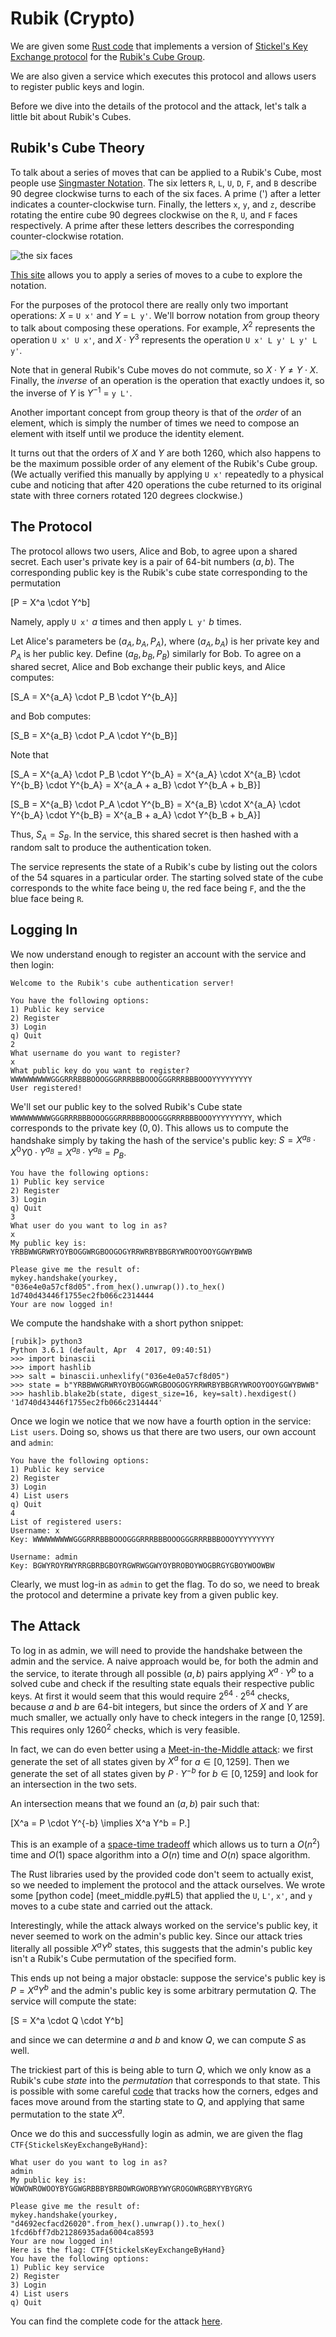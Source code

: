 # Rubik (Crypto)

We are given some [Rust code](handshake.rs) that implements a version of [Stickel's Key Exchange protocol](https://en.wikipedia.org/wiki/Non-commutative_cryptography#Stickel.E2.80.99s_key_exchange_protocol) for the [Rubik's Cube Group](https://en.wikipedia.org/wiki/Rubik%27s_Cube_group).

We are also given a service which executes this protocol and allows users to register public keys and login.

Before we dive into the details of the protocol and the attack, let's talk a little bit about Rubik's Cubes.

## Rubik's Cube Theory

To talk about a series of moves that can be applied to a Rubik's Cube, most people use [Singmaster Notation](https://en.wikipedia.org/wiki/Rubik%27s_Cube#Move_notation). The six letters `R`, `L`, `U`, `D`, `F`, and `B` describe 90 degree clockwise turns to each of the six faces. A prime (') after a letter indicates a counter-clockwise turn. Finally, the letters `x`, `y`, and `z`, describe rotating the entire cube 90 degrees clockwise on the `R`, `U`, and `F` faces respectively. A prime after these letters describes the corresponding counter-clockwise rotation.

![the six faces](images/singmaster.jpg)

[This site](https://ruwix.com/the-rubiks-cube/notation/) allows you to apply a series of moves to a cube to explore the notation.

For the purposes of the protocol there are really only two important operations: $X$ = `U x'` and $Y$ = `L y'`. We'll borrow notation from group theory to talk about composing these operations. For example, $X^2$ represents the operation `U x' U x'`, and $X \cdot Y^3$ represents the operation `U x' L y' L y' L y'`.

Note that in general Rubik's Cube moves do not commute, so $X \cdot Y \neq Y \cdot X$. Finally, the _inverse_ of an operation is the operation that exactly undoes it, so the inverse of $Y$ is $Y^{-1}$ = `y L'`.

Another important concept from group theory is that of the _order_ of an element, which is simply the number of times we need to compose an element with itself until we produce the identity element.

It turns out that the orders of $X$ and $Y$ are both 1260, which also happens to be the maximum possible order of any element of the Rubik's Cube group. (We actually verified this manually by applying `U x'` repeatedly to a physical cube and noticing that after 420 operations the cube returned to its original state with three corners rotated 120 degrees clockwise.)

## The Protocol

The protocol allows two users, Alice and Bob, to agree upon a shared secret. Each user's private key is a pair of 64-bit numbers $(a, b)$. The corresponding public key is the Rubik's cube state corresponding to the permutation

\[P = X^a  \cdot Y^b\]

Namely, apply `U x'` $a$ times and then apply `L y'` $b$ times.

Let Alice's parameters be $(a_A, b_A, P_A)$, where $(a_A, b_A)$ is her private key and $P_A$ is her public key. Define $(a_B, b_B, P_B)$ similarly for Bob. To agree on a shared secret, Alice and Bob exchange their public keys, and Alice computes:

\[S_A = X^{a_A}  \cdot P_B \cdot Y^{b_A}\]

and Bob computes:

\[S_B = X^{a_B}  \cdot P_A \cdot Y^{b_B}\]

Note that

\[S_A = X^{a_A}  \cdot P_B \cdot Y^{b_A} = X^{a_A}  \cdot X^{a_B}  \cdot Y^{b_B} \cdot Y^{b_A} = X^{a_A + a_B} \cdot Y^{b_A + b_B}\]

\[S_B = X^{a_B}  \cdot P_A \cdot Y^{b_B} = X^{a_B}  \cdot X^{a_A}  \cdot Y^{b_A} \cdot Y^{b_B} = X^{a_B + a_A} \cdot Y^{b_B + b_A}\]

Thus, $S_A = S_B$. In the service, this shared secret is then hashed with a random salt to produce the authentication token.

The service represents the state of a Rubik's cube by listing out the colors of the 54 squares in a particular order. The starting solved state of the cube corresponds to the white face being `U`, the red face being `F`, and the the blue face being `R`.

## Logging In

We now understand enough to register an account with the service and then login:

```
Welcome to the Rubik's cube authentication server!

You have the following options:
1) Public key service
2) Register
3) Login
q) Quit
2
What username do you want to register?
x
What public key do you want to register?
WWWWWWWWWGGGRRRBBBOOOGGGRRRBBBOOOGGGRRRBBBOOOYYYYYYYYY
User registered!
```
We'll set our public key to the solved Rubik's Cube state `WWWWWWWWWGGGRRRBBBOOOGGGRRRBBBOOOGGGRRRBBBOOOYYYYYYYYY`, which corresponds to the private key $(0,0)$. This allows us to compute the handshake simply by taking the hash of the service's public key: $S = X^{a_B} \cdot X^0Y0 \cdot Y^{a_B} = X^{a_B} \cdot Y^{a_B} = P_B$.

```
You have the following options:
1) Public key service
2) Register
3) Login
q) Quit
3
What user do you want to log in as?
x
My public key is:
YRBBWWGRWRYOYBOGGWRGBOOGOGYRRWRBYBBGRYWROOYOOYGGWYBWWB

Please give me the result of:
mykey.handshake(yourkey, "036e4e0a57cf8d05".from_hex().unwrap()).to_hex()
1d740d43446f1755ec2fb066c2314444
Your are now logged in!
```
We compute the handshake with a short python snippet:
```
[rubik]> python3
Python 3.6.1 (default, Apr  4 2017, 09:40:51)
>>> import binascii
>>> import hashlib
>>> salt = binascii.unhexlify("036e4e0a57cf8d05")
>>> state = b"YRBBWWGRWRYOYBOGGWRGBOOGOGYRRWRBYBBGRYWROOYOOYGGWYBWWB"
>>> hashlib.blake2b(state, digest_size=16, key=salt).hexdigest()
'1d740d43446f1755ec2fb066c2314444'
```
Once we login we notice that we now have a fourth option in the service: `List users`. Doing so, shows us that there are two users, our own account and `admin`:
```
You have the following options:
1) Public key service
2) Register
3) Login
4) List users
q) Quit
4
List of registered users:
Username: x
Key: WWWWWWWWWGGGRRRBBBOOOGGGRRRBBBOOOGGGRRRBBBOOOYYYYYYYYY

Username: admin
Key: BGWYROYRWYRRGBRBGBOYRGWRWGGWYOYBROBOYWOGBRGYGBOYWOOWBW
```

Clearly, we must log-in as `admin` to get the flag. To do so, we need to break the protocol and determine a private key from a given public key.

## The Attack

To log in as admin, we will need to provide the handshake between the admin and the service. A naive approach would be, for both the admin and the service, to iterate through all possible $(a, b)$ pairs applying $X^a \cdot Y^b$ to a solved cube and check if the resulting state equals their respective public keys. At first it would seem that this would require $2^{64} \cdot 2^{64}$ checks, because $a$ and $b$ are 64-bit integers, but since the orders of $X$ and $Y$ are much smaller, we actually only have to check integers in the range $[0, 1259]$. This requires only $1260^2$ checks, which is very feasible.

In fact, we can do even better using a [Meet-in-the-Middle attack](https://en.wikipedia.org/wiki/Meet-in-the-middle_attack): we first generate the set of all states given by $X^a$ for $a \in [0, 1259]$. Then we generate the set of all states given by $P \cdot Y^{-b}$ for $b \in [0, 1259]$ and look for an intersection in the two sets.

An intersection means that we found an $(a,b)$ pair such that:

\[X^a = P \cdot Y^{-b} \implies X^a Y^b = P.\]

This is an example of a [space-time tradeoff](https://en.wikipedia.org/wiki/Space%E2%80%93time_tradeoff) which allows us to turn a $O(n^2)$ time and $O(1)$ space algorithm into a $O(n)$ time and $O(n)$ space algorithm.

The Rust libraries used by the provided code don't seem to actually exist, so we needed to implement the protocol and the attack ourselves. We wrote some [python code] (meet_middle.py#L5) that applied the `U`, `L'`, `x'`, and `y` moves to a cube state and carried out the attack.

Interestingly, while the attack always worked on the service's public key, it never seemed to work on the admin's public key. Since our attack tries literally all possible $X^a Y^b$ states, this suggests that the admin's public key isn't a Rubik's Cube permutation of the specified form.

This ends up not being a major obstacle: suppose the service's public key is $P = X^a Y^b$ and the admin's public key is some arbitrary permutation $Q$. The service will compute the state:

\[S = X^a \cdot Q \cdot Y^b\]

and since we can determine $a$ and $b$ and know $Q$, we can compute $S$ as well.

The trickiest part of this is being able to turn $Q$, which we only know as a Rubik's cube _state_ into the _permutation_ that corresponds to that state. This is possible with some careful [code](meet_middle.py#L217) that tracks how the corners, edges and faces move around from the starting state to $Q$, and applying that same permutation to the state $X^a$.

Once we do this and successfully login as admin, we are given the flag `CTF{StickelsKeyExchangeByHand}`:

```
What user do you want to log in as?
admin
My public key is:
WOWOWROWOOYBYGGWGRBBBYBRBOWRGWORBYWYGROGOWRGBRYYBYGRYG

Please give me the result of:
mykey.handshake(yourkey, "d4692ecfacd26020".from_hex().unwrap()).to_hex()
1fcd6bff7db21286935ada6004ca8593
Your are now logged in!
Here is the flag: CTF{StickelsKeyExchangeByHand}
You have the following options:
1) Public key service
2) Register
3) Login
4) List users
q) Quit
```

You can find the complete code for the attack [here](meet_middle.py).
